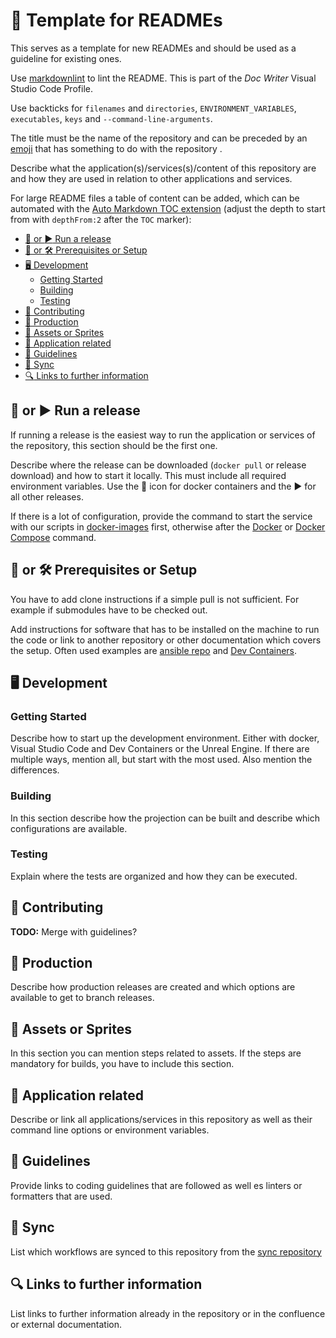 # :blue_book: Template for READMEs

This serves as a template for new READMEs and should be used as a guideline for existing ones.

Use [markdownlint](https://marketplace.visualstudio.com/items?itemName=DavidAnson.vscode-markdownlint) to lint the README. This is part of the *Doc Writer* Visual Studio Code Profile.

Use backticks for `filenames` and `directories`, `ENVIRONMENT_VARIABLES`, `executables`, `keys` and `--command-line-arguments`.

The title must be the name of the repository and can be preceded by an [emoji](https://github.com/ikatyang/emoji-cheat-sheet/blob/master/README.md) that has something to do with the repository .

Describe what the application(s)/services(s)/content of this repository are and how they are used in relation to other applications and services.

For large README files a table of content can be added, which can be automated with the [Auto Markdown TOC extension](https://marketplace.visualstudio.com/items?itemName=huntertran.auto-markdown-toc) (adjust the depth to start from with `depthFrom:2` after the `TOC` marker):

<!-- TOC depthfrom:2 -->

- [:whale: or :arrow_forward: Run a release](#whale-or-arrow_forward-run-a-release)
- [:construction: or :hammer_and_wrench: Prerequisites or Setup](#construction-or-hammer_and_wrench-prerequisites-or-setup)
- [:desktop_computer: Development](#desktop_computer-development)
    - [Getting Started](#getting-started)
    - [Building](#building)
    - [Testing](#testing)
- [:handshake: Contributing](#handshake-contributing)
- [:rocket: Production](#rocket-production)
- [:art: Assets or Sprites](#art-assets-or-sprites)
- [:blue_book: Application related](#blue_book-application-related)
- [:scroll: Guidelines](#scroll-guidelines)
- [:arrows_counterclockwise: Sync](#arrows_counterclockwise-sync)
- [:mag: Links to further information](#mag-links-to-further-information)

<!-- /TOC -->

## :whale: or :arrow_forward: Run a release

If running a release is the easiest way to run the application or services of the repository, this section should be the first one.

Describe where the release can be downloaded (`docker pull` or release download) and how to start it locally. This must include all required environment variables. Use the :whale: icon for docker containers and the :arrow_forward: for all other releases.

If there is a lot of configuration, provide the command to start the service with our scripts in [docker-images](https://github.com/skillslab/docker-images) first, otherwise after the [Docker](https://www.docker.com/) or [Docker Compose](https://docs.docker.com/compose/) command.

## :construction: or :hammer_and_wrench: Prerequisites or Setup

You have to add clone instructions if a simple pull is not sufficient. For example if submodules have to be checked out.

Add instructions for software that has to be installed on the machine to run the code or link to another repository or other documentation which covers the setup. Often used examples are [ansible repo](https://github.com/skillslab/ansible) and [Dev Containers](https://code.visualstudio.com/docs/devcontainers/containers).

## :desktop_computer: Development

### Getting Started

Describe how to start up the development environment. Either with docker, Visual Studio Code and Dev Containers or the Unreal Engine. If there are multiple ways, mention all, but start with the most used. Also mention the differences.

### Building

In this section describe how the projection can be built and describe which configurations are available.

### Testing

Explain where the tests are organized and how they can be executed.

## :handshake: Contributing

**TODO:** Merge with guidelines?

## :rocket: Production

Describe how production releases are created and which options are available to get to branch releases.

## :art: Assets or Sprites

In this section you can mention steps related to assets. If the steps are mandatory for builds, you have to include this section.

## :blue_book: Application related

Describe or link all applications/services in this repository as well as their command line options or environment variables.

## :scroll: Guidelines

Provide links to coding guidelines that are followed as well es linters or formatters that are used.

## :arrows_counterclockwise: Sync

List which workflows are synced to this repository from the [sync repository](https://github.com/skillslab/sync)

## :mag: Links to further information

List links to further information already in the repository or in the confluence or external documentation.
